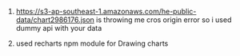 1. https://s3-ap-southeast-1.amazonaws.com/he-public-data/chart2986176.json is throwing me cros origin error so i used dummy api with your data

2. used recharts npm module for Drawing charts
